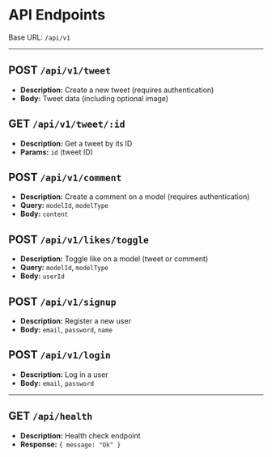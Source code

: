 # API Endpoints

Base URL: `/api/v1`

---

## POST `/api/v1/tweet`
- **Description:** Create a new tweet (requires authentication)
- **Body:** Tweet data (including optional image)

## GET `/api/v1/tweet/:id`
- **Description:** Get a tweet by its ID
- **Params:** `id` (tweet ID)

## POST `/api/v1/comment`
- **Description:** Create a comment on a model (requires authentication)
- **Query:** `modelId`, `modelType`
- **Body:** `content`

## POST `/api/v1/likes/toggle`
- **Description:** Toggle like on a model (tweet or comment)
- **Query:** `modelId`, `modelType`
- **Body:** `userId`

## POST `/api/v1/signup`
- **Description:** Register a new user
- **Body:** `email`, `password`, `name`

## POST `/api/v1/login`
- **Description:** Log in a user
- **Body:** `email`, `password`

---

## GET `/api/health`
- **Description:** Health check endpoint
- **Response:** `{ message: "Ok" }` 